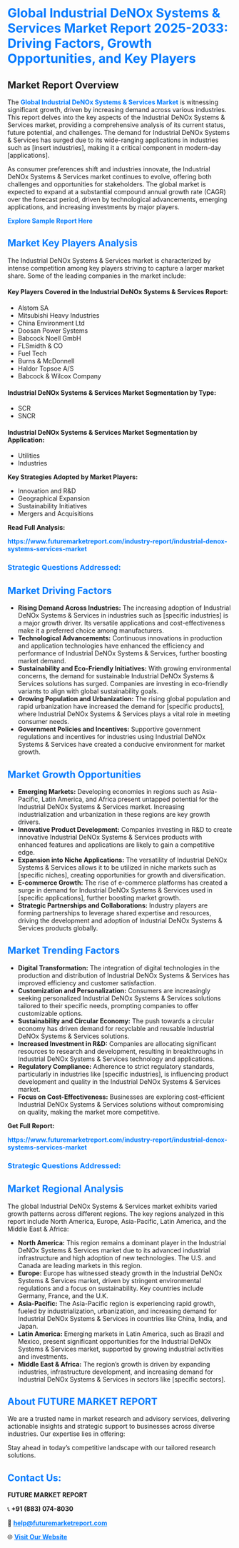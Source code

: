 <h1 style="color: #007BFF;">Global Industrial DeNOx Systems & Services Market Report 2025-2033: Driving Factors, Growth Opportunities, and Key Players</h1>

<section id="overview">
<h2>Market Report Overview</h2>
<p>The <a href="https://www.futuremarketreport.com/industry-report/industrial-denox-systems-services-market" style="color: #007BFF; text-decoration: none;"><strong>Global Industrial DeNOx Systems & Services Market</strong></a> is witnessing significant growth, driven by increasing demand across various industries. This report delves into the key aspects of the Industrial DeNOx Systems & Services market, providing a comprehensive analysis of its current status, future potential, and challenges. The demand for Industrial DeNOx Systems & Services has surged due to its wide-ranging applications in industries such as [insert industries], making it a critical component in modern-day [applications].</p>
<p>As consumer preferences shift and industries innovate, the Industrial DeNOx Systems & Services market continues to evolve, offering both challenges and opportunities for stakeholders. The global market is expected to expand at a substantial compound annual growth rate (CAGR) over the forecast period, driven by technological advancements, emerging applications, and increasing investments by major players.</p>
</section>

<section id="overview">
<p><a href="https://www.futuremarketreport.com/request-sample/reportId=89336" style="color: #007BFF; text-decoration: none;"><strong>Explore Sample Report Here</strong></a></p>
</section>

<section id="key-players">
<h2 style="color: #007BFF;">Market Key Players Analysis</h2>
<p>The Industrial DeNOx Systems & Services market is characterized by intense competition among key players striving to capture a larger market share. Some of the leading companies in the market include:</p>
<h4>Key Players Covered in the Industrial DeNOx Systems & Services Report:</h4>
<ul><li>Alstom SA</li><li>Mitsubishi Heavy Industries</li><li>China Environment Ltd</li><li>Doosan Power Systems</li><li>Babcock Noell GmbH</li><li>FLSmidth &amp; CO</li><li>Fuel Tech</li><li>Burns &amp; McDonnell</li><li>Haldor Topsoe A/S</li><li>Babcock &amp; Wilcox Company</li></ul>
<h4>Industrial DeNOx Systems & Services Market Segmentation by Type:</h4>
<ul><li>SCR</li><li>SNCR</li></ul>

<h4>Industrial DeNOx Systems & Services Market Segmentation by Application:</h4>
<ul><li>Utilities</li><li>Industries</li></ul>
<p><strong>Key Strategies Adopted by Market Players:</strong></p>
<ul>
<li>Innovation and R&D</li>
<li>Geographical Expansion</li>
<li>Sustainability Initiatives</li>
<li>Mergers and Acquisitions</li>
</ul>
</section>

<section>
<p><strong>Read Full Analysis: </strong></p><a href="https://www.futuremarketreport.com/industry-report/industrial-denox-systems-services-market" style="color: #007BFF; text-decoration: none;"><strong>https://www.futuremarketreport.com/industry-report/industrial-denox-systems-services-market</strong></a>
<h3 style="color: #007BFF;">Strategic Questions Addressed:</h3>
</section>

<section id="driving-factors">
<h2 style="color: #007BFF;">Market Driving Factors</h2>
<ul>
<li><strong>Rising Demand Across Industries:</strong> The increasing adoption of Industrial DeNOx Systems & Services in industries such as [specific industries] is a major growth driver. Its versatile applications and cost-effectiveness make it a preferred choice among manufacturers.</li>
<li><strong>Technological Advancements:</strong> Continuous innovations in production and application technologies have enhanced the efficiency and performance of Industrial DeNOx Systems & Services, further boosting market demand.</li>
<li><strong>Sustainability and Eco-Friendly Initiatives:</strong> With growing environmental concerns, the demand for sustainable Industrial DeNOx Systems & Services solutions has surged. Companies are investing in eco-friendly variants to align with global sustainability goals.</li>
<li><strong>Growing Population and Urbanization:</strong> The rising global population and rapid urbanization have increased the demand for [specific products], where Industrial DeNOx Systems & Services plays a vital role in meeting consumer needs.</li>
<li><strong>Government Policies and Incentives:</strong> Supportive government regulations and incentives for industries using Industrial DeNOx Systems & Services have created a conducive environment for market growth.</li>
</ul>
</section>

<section id="growth-opportunities">
<h2 style="color: #007BFF;">Market Growth Opportunities</h2>
<ul>
<li><strong>Emerging Markets:</strong> Developing economies in regions such as Asia-Pacific, Latin America, and Africa present untapped potential for the Industrial DeNOx Systems & Services market. Increasing industrialization and urbanization in these regions are key growth drivers.</li>
<li><strong>Innovative Product Development:</strong> Companies investing in R&D to create innovative Industrial DeNOx Systems & Services products with enhanced features and applications are likely to gain a competitive edge.</li>
<li><strong>Expansion into Niche Applications:</strong> The versatility of Industrial DeNOx Systems & Services allows it to be utilized in niche markets such as [specific niches], creating opportunities for growth and diversification.</li>
<li><strong>E-commerce Growth:</strong> The rise of e-commerce platforms has created a surge in demand for Industrial DeNOx Systems & Services used in [specific applications], further boosting market growth.</li>
<li><strong>Strategic Partnerships and Collaborations:</strong> Industry players are forming partnerships to leverage shared expertise and resources, driving the development and adoption of Industrial DeNOx Systems & Services products globally.</li>
</ul>
</section>

<section id="trending-factors">
<h2 style="color: #007BFF;">Market Trending Factors</h2>
<ul>
<li><strong>Digital Transformation:</strong> The integration of digital technologies in the production and distribution of Industrial DeNOx Systems & Services has improved efficiency and customer satisfaction.</li>
<li><strong>Customization and Personalization:</strong> Consumers are increasingly seeking personalized Industrial DeNOx Systems & Services solutions tailored to their specific needs, prompting companies to offer customizable options.</li>
<li><strong>Sustainability and Circular Economy:</strong> The push towards a circular economy has driven demand for recyclable and reusable Industrial DeNOx Systems & Services solutions.</li>
<li><strong>Increased Investment in R&D:</strong> Companies are allocating significant resources to research and development, resulting in breakthroughs in Industrial DeNOx Systems & Services technology and applications.</li>
<li><strong>Regulatory Compliance:</strong> Adherence to strict regulatory standards, particularly in industries like [specific industries], is influencing product development and quality in the Industrial DeNOx Systems & Services market.</li>
<li><strong>Focus on Cost-Effectiveness:</strong> Businesses are exploring cost-efficient Industrial DeNOx Systems & Services solutions without compromising on quality, making the market more competitive.</li>
</ul>
</section>

<section>
<p><strong>Get Full Report: </strong></p><a href="https://www.futuremarketreport.com/industry-report/industrial-denox-systems-services-market" style="color: #007BFF; text-decoration: none;"><strong>https://www.futuremarketreport.com/industry-report/industrial-denox-systems-services-market</strong></a>
<h3 style="color: #007BFF;">Strategic Questions Addressed:</h3>
</section>


<section id="regional-analysis">
<h2 style="color: #007BFF;">Market Regional Analysis</h2>
<p>The global Industrial DeNOx Systems & Services market exhibits varied growth patterns across different regions. The key regions analyzed in this report include North America, Europe, Asia-Pacific, Latin America, and the Middle East & Africa:</p>
<ul>
<li><strong>North America:</strong> This region remains a dominant player in the Industrial DeNOx Systems & Services market due to its advanced industrial infrastructure and high adoption of new technologies. The U.S. and Canada are leading markets in this region.</li>
<li><strong>Europe:</strong> Europe has witnessed steady growth in the Industrial DeNOx Systems & Services market, driven by stringent environmental regulations and a focus on sustainability. Key countries include Germany, France, and the U.K.</li>
<li><strong>Asia-Pacific:</strong> The Asia-Pacific region is experiencing rapid growth, fueled by industrialization, urbanization, and increasing demand for Industrial DeNOx Systems & Services in countries like China, India, and Japan.</li>
<li><strong>Latin America:</strong> Emerging markets in Latin America, such as Brazil and Mexico, present significant opportunities for the Industrial DeNOx Systems & Services market, supported by growing industrial activities and investments.</li>
<li><strong>Middle East & Africa:</strong> The region’s growth is driven by expanding industries, infrastructure development, and increasing demand for Industrial DeNOx Systems & Services in sectors like [specific sectors].</li>
</ul>
</section>

<footer>
<h2 style="color: #007BFF;">About FUTURE MARKET REPORT</h2>
<p>We are a trusted name in market research and advisory services, delivering actionable insights and strategic support to businesses across diverse industries. Our expertise lies in offering:</p>

<p>Stay ahead in today’s competitive landscape with our tailored research solutions.</p>

<h2 style="color: #007BFF;">Contact Us:</h2>
<p><strong>FUTURE MARKET REPORT</strong></p>
<p>📞 <strong>+91 (883) 074-8030</strong></p>
<p>📧 <strong><a href="mailto:help@futuremarketreport.com" style="color: #007BFF;">help@futuremarketreport.com</a></strong></p>
<p>🌐 <strong><a href="https://www.futuremarketreport.com/" style="color: #007BFF;">Visit Our Website</a></strong></p>
</footer>